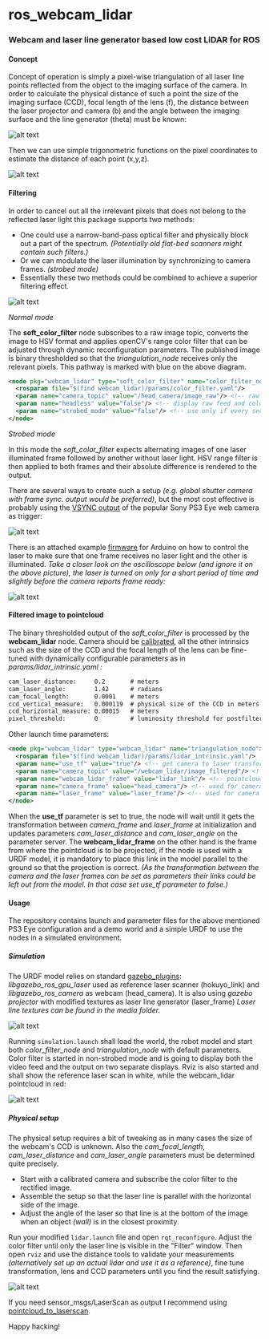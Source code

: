 # ros_webcam_lidar
### Webcam and laser line generator based low cost LiDAR for ROS

#### Concept
Concept of operation is simply a pixel-wise triangulation of all laser line points reflected from the object to the imaging surface of the camera. In order to calculate the physical distance of such a point the size of the imaging surface (CCD), focal length of the lens (f), the distance between the laser projector and camera (b) and the angle between the imaging surface and the line generator (theta) must be known:

![alt text](doc/concept.png "Concept")

Then we can use simple trigonometric functions on the pixel coordinates to estimate the distance of each point (x,y,z).

![alt text](doc/math.png "Triangulation")

#### Filtering
In order to cancel out all the irrelevant pixels that does not belong to the reflected laser light this package supports two methods:
* One could use a narrow-band-pass optical filter and physically block out a part of the spectrum. _(Potentially old flat-bed scanners might contain such filters.)_
* Or we can modulate the laser illumination by synchronizing to camera frames. *(strobed mode)*
* Essentially these two methods could be combined to achieve a superior filtering effect.

![alt text](doc/modes.png "Operation modes")

*Normal mode*

The **soft_color_filter** node subscribes to a raw image topic, converts the image to HSV format and applies openCV's range color filter that can be adjusted through dynamic reconfiguration parameters. The published image is binary thresholded so that the *triangulation_node* receives only the relevant pixels. This pathway is marked with blue on the above diagram.

```xml
<node pkg="webcam_lidar" type="soft_color_filter" name="color_filter_node">
  <rosparam file="$(find webcam_lidar)/params/color_filter.yaml"/>
  <param name="camera_topic" value="/head_camera/image_raw"/> <!-- raw camera image -->
  <param name="headless" value="false"/> <!-- display raw feed and color filtered video windows -->
  <param name="strobed_mode" value="false"/> <!-- use only if every second frame is illuminated -->
</node>
```

*Strobed mode*

In this mode the *soft_color_filter* expects alternating images of one laser illuminated frame followed by another without laser light. HSV range filter is then applied to both frames and their absolute difference is rendered to the output.

There are several ways to create such a setup _(e.g. global shutter camera with frame sync. output would be preferred)_, but the most cost effective is probably using the [VSYNC output](http://nuigroup.com/forums/viewthread/12445) of the popular Sony PS3 Eye web camera as trigger:

![alt text](doc/ps3_eye_hack.jpg "VSYNC")

There is an attached example [firmware](firmware/ps_eye_sync.cpp) for Arduino on how to control the laser to make sure that one frame receives no laser light and the other is illuminated. _Take a closer look on the oscilloscope below (and ignore it on the above picture), the laser is turned on only for a short period of time and slightly before the camera reports frame ready:_

![alt text](doc/strobed.gif "Strobe mode")

#### Filtered image to pointcloud
The binary thresholded output of the *soft_color_filter* is processed by the **webcam_lidar** node. Camera should be [calibrated](http://wiki.ros.org/camera_calibration), all the other intrinsics such as the size of the CCD and the focal length of the lens can be fine-tuned with dynamically configurable parameters as in *params/lidar_intrinsic.yaml :*

```xml
cam_laser_distance:     0.2       # meters
cam_laser_angle:        1.42      # radians
cam_focal_length:       0.0001    # meters
ccd_vertical_measure:   0.000119  # physical size of the CCD in meters
ccd_horizontal_measure: 0.00015   # meters
pixel_threshold:        0         # luminosity threshold for postfiltering
```
Other launch time parameters:

```xml
<node pkg="webcam_lidar" type="webcam_lidar" name="triangulation_node">
  <rosparam file="$(find webcam_lidar)/params/lidar_intrinsic.yaml"/>
  <param name="use_tf" value="true"/> <!-- get camera to laser transformation from tf -->
  <param name="camera_topic" value="/webcam_lidar/image_filtered"/> <!-- color filtered image topic -->
  <param name="webcam_lidar_frame" value="lidar_link"/> <!-- pointcloud projection frame -->
  <param name="camera_frame" value="head_camera"/> <!-- used for camera to laser transformation if use_tf is set true -->
  <param name="laser_frame" value="laser_frame"/> <!-- used for camera to laser transformation if use_tf is set true -->
</node>
```
When the **use_tf** parameter is set to true, the node will wait until it gets the transformation between *camera_frame* and *laser_frame* at initialization and updates parameters *cam_laser_distance* and *cam_laser_angle* on the parameter server. The **webcam_lidar_frame** on the other hand is the frame from where the pointcloud is to be projected, if the node is used with a URDF model, it is mandatory to place this link in the model parallel to the ground so that the projection is correct. *(As the transformation between the camera and the laser frames can be set as parameters their links could be left out from the model. In that case set *use_tf* parameter to false.)*

#### Usage
The repository contains launch and parameter files for the above mentioned PS3 Eye configuration and a demo world and a simple URDF to use the nodes in a simulated environment.

##### Simulation
The URDF model relies on standard [gazebo_plugins](http://wiki.ros.org/gazebo_plugins): *libgazebo_ros_gpu_laser* used as reference laser scanner (hokuyo_link) and *libgazebo_ros_camera* as webcam (head_camera). It is also using *gazebo projector* with modified textures as laser line generator (laser_frame) *Laser line textures can be found in the media folder.*

![alt text](doc/frames.png "TF")

Running `simulation.launch` shall load the world, the robot model and start both *color_filter_node* and *triangulation_node* with default parameters. Color filter is started in non-strobed mode and is going to display both the video feed and the output on two separate displays. Rviz is also started and shall show the reference laser scan in white, while the webcam_lidar pointcloud in red:

![alt text](doc/simulation.gif "Simulation")

##### Physical setup
The physical setup requires a bit of tweaking as in many cases the size of the webcam's CCD is unknown. Also the *cam_focal_length*, *cam_laser_distance* and *cam_laser_angle* parameters must be determined quite precisely.
* Start with a calibrated camera and subscribe the color filter to the rectified image.
* Assemble the setup so that the laser line is parallel with the horizontal side of the image.
* Adjust the angle of the laser so that line is at the bottom of the image when an object *(wall)* is in the closest proximity.

Run your modified `lidar.launch` file and open `rqt_reconfigure`. Adjust the color filter until only the laser line is visible in the "Filter" window. Then open `rviz` and use the distance tools to validate your measurements *(alternatively set up an actual lidar and use it as a reference)*, fine tune transformation, lens and CCD parameters until you find the result satisfying.

![alt text](doc/test.gif "Test")

If you need sensor_msgs/LaserScan as output I recommend using [pointcloud_to_laserscan](http://wiki.ros.org/pointcloud_to_laserscan).

Happy hacking!

